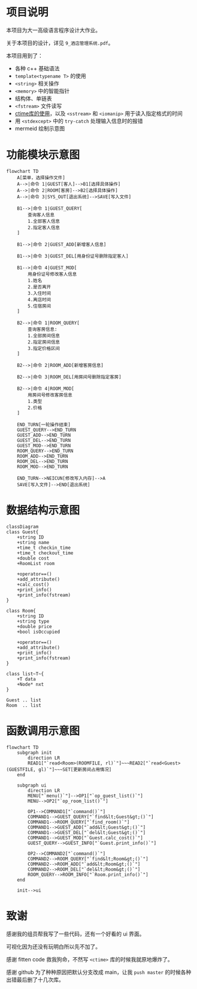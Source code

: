 # 项目说明

本项目为大一高级语言程序设计大作业。

关于本项目的设计，详见 `9_酒店管理系统.pdf`。

本项目用到了：

- 各种 c++ 基础语法
- `template<typename T>` 的使用
- `<string>` 相关操作
- `<memory>` 中的智能指针
- 结构体、单链表
- `<fstream>` 文件读写
- [ctime库的使用](https://blog.csdn.net/u013043408/article/details/83615582)，以及 `<sstream>` 和 `<iomanip>` 用于读入指定格式的时间
- 用 `<stdexcept>` 中的 `try-catch` 处理输入信息时的报错
- mermeid 绘制示意图


# 功能模块示意图

```mermaid
flowchart TD
    A[菜单，选择操作文件]
    A-->|命令 1|GUEST[客人]-->B1[选择具体操作]
    A-->|命令 2|ROOM[客房]-->B2[选择具体操作]
    A-->|命令 3|SYS_OUT[退出系统]-->SAVE[写入文件]

    B1-->|命令 1|GUEST_QUERY[
        查询客人信息
        1.全部客人信息
        2.指定客人信息
    ]

    B1-->|命令 2|GUEST_ADD[新增客人信息]

    B1-->|命令 3|GUEST_DEL[用身份证号删除指定客人]

    B1-->|命令 4|GUEST_MOD[
        用身份证号修改客人信息
        1.姓名
        2.是否离开
        3.入住时间
        4.离店时间
        5.住宿房间
    ]

    B2-->|命令 1|ROOM_QUERY[
        查询客房信息:
        1.全部房间信息
        2.指定房间信息
        3.指定价格区间
    ]

    B2-->|命令 2|ROOM_ADD[新增客房信息]

    B2-->|命令 3|ROOM_DEL[用房间号删除指定客房]

    B2-->|命令 4|ROOM_MOD[
        用房间号修改客房信息
        1.类型
        2.价格
    ]

    END_TURN[一轮操作结束]
    GUEST_QUERY-->END_TURN
    GUEST_ADD-->END_TURN
    GUEST_DEL-->END_TURN
    GUEST_MOD-->END_TURN
    ROOM_QUERY-->END_TURN
    ROOM_ADD-->END_TURN
    ROOM_DEL-->END_TURN
    ROOM_MOD-->END_TURN  

    END_TURN-->NEICUN[修改写入内存]-->A
    SAVE[写入文件]-->END[退出系统]
```

# 数据结构示意图

```mermaid
classDiagram
class Guest{
    +string ID
    +string name
    +time_t checkin_time
    +time_t checkout_time
    +double cost
    +RoomList room

    +operator==()
    +add_attribute()
    +calc_cost()
    +print_info()
    +print_info(fstream)
}

class Room{
    +string ID
    +string type
    +double price
    +bool isOccupied

    +operator==()
    +add_attribute()
    +print_info()
    +print_info(fstream)
}

class list~T~{
    +T data
    +Node* nxt
}

Guest .. list
Room  .. list
```

# 函数调用示意图

```mermaid
flowchart TD
    subgraph init
        direction LR
        READ1["`read<Room>(ROOMFILE, rl)`"]~~~READ2["`read<Guest>(GUESTFILE, gl)`"]~~~SET[更新房间占用情况]
    end

    subgraph ui
        direction LR
        MENU["`menu()`"]-->OP1["`op_guest_list()`"]
        MENU-->OP2["`op_room_list()`"]

        OP1-->COMMAND1["`command()`"]
        COMMAND1-->GUEST_QUERY["`find&lt;Guest&gt;()`"]
        COMMAND1-->ROOM_QUERY["`find_room()`"]
        COMMAND1-->GUEST_ADD["`add&lt;Guest&gt;()`"]
        COMMAND1-->GUEST_DEL["`del&lt;Guest&gt;()`"]
        COMMAND1-->GUEST_MOD["`Guest.calc_cost()`"]
        GUEST_QUERY-->GUEST_INFO["`Guest.print_info()`"]

        OP2-->COMMAND2["`command()`"]
        COMMAND2-->ROOM_QUERY["`find&lt;Room&gt;()`"]
        COMMAND2-->ROOM_ADD["`add&lt;Room&gt;()`"]
        COMMAND2-->ROOM_DEL["`del&lt;Room&gt;()`"]
        ROOM_QUERY-->ROOM_INFO["`Room.print_info()`"]
    end

    init-->ui
```

# 致谢

感谢我的组员帮我写了一些代码，还有一个好看的 ui 界面。

可视化因为还没有玩明白所以先不加了。

感谢 fitten code 救我狗命，不然写 `<ctime>` 库的时候我就原地爆炸了。

感谢 github 为了种种原因把默认分支改成 main，让我 `push master` 的时候各种出错最后删了十几次库。